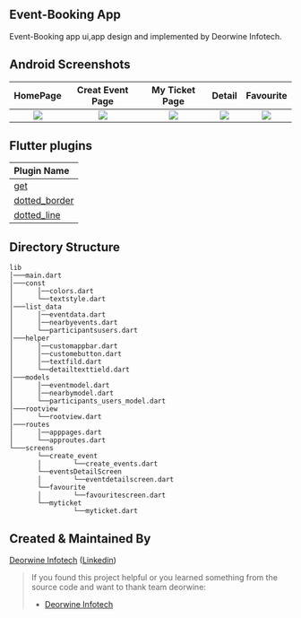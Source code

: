 ## Event-Booking App

Event-Booking app ui,app design and implemented by Deorwine Infotech.

## Android Screenshots
  HomePage                 |   Creat Event Page        |  My Ticket Page           |    Detail                 |   Favourite
:-------------------------:|:-------------------------:|:-------------------------:|:-------------------------:|:-------------------------:|
![](https://user-images.githubusercontent.com/75465378/115507962-69493200-a29a-11eb-8b46-30c8608a86bb.jpg)|![](https://user-images.githubusercontent.com/75465378/115508039-80881f80-a29a-11eb-9a30-39a57bb23b1b.jpg)|![](https://user-images.githubusercontent.com/75465378/115508110-94338600-a29a-11eb-8ff1-68383b8a32d6.jpg)|![](https://user-images.githubusercontent.com/75465378/115508623-289de880-a29b-11eb-8921-e191e5747704.jpg)|![](https://user-images.githubusercontent.com/75465378/115508762-52efa600-a29b-11eb-9793-e12b949bb68f.jpg)|


## Flutter plugins
Plugin Name        | 
:-------------------------|
|[get](https://pub.dev/packages/get) |
|[dotted_border](https://pub.dev/packages/dotted_border) |
|[dotted_line](https://pub.dev/packages/dotted_line)|



## Directory Structure
```
lib
│───main.dart    
│───const
│      │──colors.dart
│      └──textstyle.dart
│───list_data
│      │──eventdata.dart
│      │──nearbyevents.dart
│      └──participantsusers.dart
│───helper
│      │──customappbar.dart
│      │──customebutton.dart
│      │──textfild.dart
│      └──detailtexttield.dart
│───models
│      │──eventmodel.dart
│      │──nearbymodel.dart
│      └──participants_users_model.dart
│───rootview
│      └──rootview.dart
│───routes
│      │──apppages.dart
│      └──approutes.dart
└───screens
       └──create_event
       │        └──create_events.dart
       └──eventsDetailScreen
       │        └──eventdetailscreen.dart
       └──favourite
       │        └──favouritescreen.dart
       └──myticket
                └──myticket.dart
```



## Created & Maintained By

[Deorwine Infotech](https://deorwine.com/career/) ([Linkedin](https://in.linkedin.com/company/deorwine-infotech))



> If you found this project helpful or you learned something from the source code and want to thank team deorwine:
>  * [Deorwine Infotech](https://deorwine.com/career/)

















